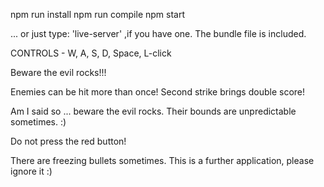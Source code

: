 npm run install
npm run compile
npm start

... or just type: 'live-server' ,if you have one. The bundle file is included.

CONTROLS - W, A, S, D, Space, L-click

 Beware the evil rocks!!!
 
 Enemies can be hit more than once! Second strike brings double score!

 Am I said so ... beware the evil rocks. Their bounds are unpredictable sometimes. :) 

 Do not press the red button!

 There are freezing bullets sometimes. This is a further application, please ignore it :)

